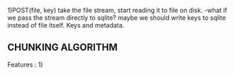 1)POST(file, key)
take the file stream, start reading it to file on disk.
    -what if we pass the stream directly to sqlite? maybe we should write keys to sqlite instead of file itself. Keys and metadata.
    

CHUNKING ALGORITHM
----------------------

Features :
1)